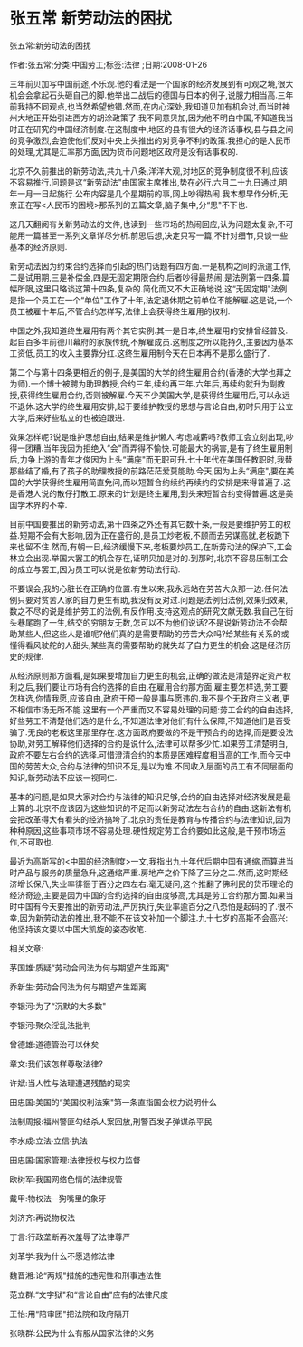 # 张五常  新劳动法的困扰    
    
张五常:新劳动法的困扰    
作者:张五常;分类:中国劳工;标签:法律 ;日期:2008-01-26    
三年前贝加写中国前途,不乐观.他的看法是一个国家的经济发展到有可观之境,很大机会会拿起石头砸自己的脚.他举出二战后的德国与日本的例子,说服力相当高.三年前我持不同观点,也当然希望他错.然而,在内心深处,我知道贝加有机会对,而当时神州大地正开始引进西方的胡涂政策了.我不同意贝加,因为他不明白中国,不知道我当时正在研究的中国经济制度.在这制度中,地区的县有很大的经济话事权,县与县之间的竞争激烈,会迫使他们反对中央上头推出的对竞争不利的政策.我担心的是人民币的处理,尤其是汇率那方面,因为货币问题地区政府是没有话事权的.    
北京不久前推出的新劳动法,共九十八条,洋洋大观,对地区的竞争制度很不利,应该不容易推行.问题是这“新劳动法"由国家主席推出,势在必行.六月二十九日通过,明年一月一日起施行.公布内容是几个星期前的事,网上吵得热闹.我本想早作分析,无奈正在写<人民币的困境>那系列的五篇文章,脑子集中,分“思"不下也.    
这几天翻阅有关新劳动法的文件,也读到一些市场的热闹回应,认为问题太复杂,不可能用一篇甚至一系列文章详尽分析.前思后想,决定只写一篇,不针对细节,只谈一些基本的经济原则.    
新劳动法因为约束合约选择而引起的热门话题有四方面.一是机构之间的派遣工作,二是试用期,三是补偿金,四是无固定期限合约.后者吵得最热闹,是法例第十四条.篇幅所限,这里只略谈这第十四条,复杂的.简化而又不大正确地说,这“无固定期"法例是指一个员工在一个“单位"工作了十年,法定退休期之前单位不能解雇.这是说,一个员工被雇十年后,不管合约怎样写,法律上会获得终生雇用的权利.    
中国之外,我知道终生雇用有两个其它实例.其一是日本,终生雇用的安排曾经普及.起自百多年前德川幕府的家族传统,不解雇成员.这制度之所以能持久,主要因为基本工资低,员工的收入主要靠分红.这终生雇用制今天在日本再不是那么盛行了.    
第二个与第十四条更相近的例子,是美国的大学的终生雇用合约(香港的大学也拜之为师).一个博士被聘为助理教授,合约三年,续约再三年.六年后,再续约就升为副教授,获得终生雇用合约,否则被解雇.今天不少美国大学,是获得终生雇用后,可以永远不退休.这大学的终生雇用安排,起于要维护教授的思想与言论自由,初时只用于公立大学,后来好些私立的也被迫跟进.    
效果怎样呢?说是维护思想自由,结果是维护懒人.考虑减薪吗?教师工会立刻出现,吵得一团糟.当年我因为拒绝入“会"而弄得不愉快.可能最大的祸害,是有了终生雇用制后,力争上游的青年才俊因为上头“满座"而无职可升.七十年代在美国任教职时,我替那些结了婚,有了孩子的助理教授的前路茫茫爱莫能助.今天,因为上头“满座",要在美国的大学获得终生雇用简直免问,而以短暂合约续约再续约的安排是来得普遍了.这是香港人说的散仔打散工.原来的计划是终生雇用,到头来短暂合约变得普遍.这是美国学术界的不幸.    
目前中国要推出的新劳动法,第十四条之外还有其它数十条,一般是要维护劳工的权益.短期不会有大影响,因为正在盛行的,是员工炒老板,不顾而去另谋高就,老板跪下来也留不住.然而,有朝一日,经济缓慢下来,老板要炒员工,在新劳动法的保护下,工会林立会出现.举国大罢工的机会存在,证明贝加是对的.到那时,北京不容易压制工会的成立与罢工,因为员工可以说是依新劳动法行动.    
不要误会,我的心脏长在正确的位置.有生以来,我永远站在劳苦大众那一边.任何法例只要对贫苦人家的自力更生有助,我没有反对过.问题是法例归法例,效果归效果,数之不尽的说是维护劳工的法例,有反作用.支持这观点的研究文献无数.我自己在街头巷尾跑了一生,结交的穷朋友无数,怎可以不为他们说话?不是说新劳动法不会帮助某些人,但这些人是谁呢?他们真的是需要帮助的劳苦大众吗?给某些有关系的或懂得看风驶舵的人甜头,某些真的需要帮助的就失却了自力更生的机会.这是经济历史的规律.    
从经济原则那方面看,是如果要增加自力更生的机会,正确的做法是清楚界定资产权利之后,我们要让市场有合约选择的自由.在雇用合约那方面,雇主要怎样选,劳工要怎样选,你情我愿,应该自由,政府干预一般是事与愿违的.我不是个无政府主义者,更不相信市场无所不能.这里有一个严重而又不容易处理的问题:劳工合约的自由选择,好些劳工不清楚他们选的是什么,不知道法律对他们有什么保障,不知道他们是否受骗了.无良的老板这里那里存在.这方面政府要做的不是干预合约的选择,而是要设法协助,对劳工解释他们选择的合约是说什么,法律可以帮多少忙.如果劳工清楚明白,政府不要左右合约的选择.可惜澄清合约的本质是困难程度相当高的工作,而今天中国的劳苦大众,合约与法律的知识不足,是以为难.不同收入层面的员工有不同层面的知识,新劳动法不应该一视同仁.    
基本的问题,是如果大家对合约与法律的知识足够,合约的自由选择对经济发展是最上算的.北京不应该因为这些知识的不足而以新劳动法左右合约的自由.这新法有机会把改革得大有看头的经济搞垮了.北京的责任是教育与传播合约与法律知识,因为种种原因,这些事项市场不容易处理.硬性规定劳工合约要如此这般,是干预市场运作,不可取也.    
最近为高斯写的<中国的经济制度>一文,我指出九十年代后期中国有通缩,而算进当时产品与服务的质量急升,这通缩严重.房地产之价下降了三分之二.然而,这时期经济增长保八,失业率徘徊于百分之四左右.毫无疑问,这个推翻了佛利民的货币理论的经济奇迹,主要是因为中国的合约选择的自由度够高,尤其是劳工合约那方面.如果当时中国有今天要推出的新劳动法,严厉执行,失业率逾百分之八恐怕是起码的了.很不幸,因为新劳动法的推出,我不能不在该文补加一个脚注.九十七岁的高斯不会高兴:他坚持该文要以中国大凯旋的姿态收笔.    
    
相关文章:    
茅国雄:质疑“劳动合同法为何与期望产生距离"    
乔新生:劳动合同法为何与期望产生距离    
李银河:为了“沉默的大多数"    
李银河:聚众淫乱法批判    
曾德雄:道德管治可以休矣    
章文:我们该怎样尊敬法律?    
许斌:当人性与法理遭遇残酷的现实    
田忠国:美国的“美国权利法案"第一条直指国会权力说明什么    
法制周报:福州警匪勾结杀人案回放,刑警百发子弹谋杀平民    
李水成:立法·立信·执法    
田忠国:国家管理:法律授权与权力监督    
欧树军:我国网络色情的法律规管    
戴甲:物权法--狗嘴里的象牙    
刘济齐:再说物权法    
丁言:行政垄断再次羞辱了法律尊严    
刘革学:我为什么不愿选修法律    
魏晋湘:论“两规"措施的违宪性和刑事违法性    
范立群:“文字狱"和“言论自由"应有的法律尺度    
王怡:用“陪审团"把法院和政府隔开    
张晓群:公民为什么有服从国家法律的义务
